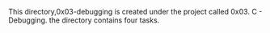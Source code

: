 This directory,0x03-debugging is created under the project called 0x03. C - Debugging. the directory contains four tasks.

